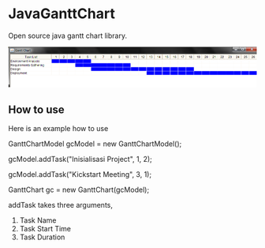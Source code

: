# JavaGanttChart
Open source java gantt chart library. 

![alt-text](https://github.com/adipurnama141/JavaGanttChart/blob/master/ganttchart.PNG?raw=true)

## How to use
Here is an example how to use 

GanttChartModel gcModel = new GanttChartModel();

gcModel.addTask("Inisialisasi Project", 1, 2);

gcModel.addTask("Kickstart Meeting", 3, 1);

GanttChart gc = new GanttChart(gcModel);


addTask takes three arguments, 
  1.  Task Name
  2.  Task Start Time
  3.  Task Duration
